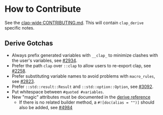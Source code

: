 # How to Contribute

See the [clap-wide CONTRIBUTING.md](../CONTRIBUTING.md).  This will contain `clap_derive` specific notes.

## Derive Gotchas

- Always prefix generated variables with `__clap_` to minimize clashes with the user's variables, see [#2934](https://github.com/clap-rs/clap/issues/2934).
- Prefer the path `clap` over `::clap` to allow users to re-export clap, see [#2258](https://github.com/clap-rs/clap/pull/2258).
- Prefer substituting variable names to avoid problems with `macro_rules`, see [#2823](https://github.com/clap-rs/clap/pull/2823).
- Prefer `::std::result::Result` and `::std::option::Option`, see [#3092](https://github.com/clap-rs/clap/pull/3092).
- Put whitespace between `#quoted #variables`.
- New "magic" attributes must be documented in the [derive reference](../src/_derive.rs)
  - If there is no related builder method, a `#![doc(alias = "")]` should also be added, see [#4984](https://github.com/clap-rs/clap/pull/4984)
